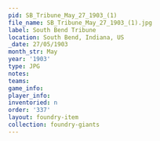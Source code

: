 ```yaml
---
pid: SB_Tribune_May_27_1903_(1)
file_name: SB_Tribune_May_27_1903_(1).jpg
label: South Bend Tribune
location: South Bend, Indiana, US
_date: 27/05/1903
month_str: May
year: '1903'
type: JPG
notes: 
teams: 
game_info: 
player_info: 
inventoried: n
order: '337'
layout: foundry-item
collection: foundry-giants
---
```

